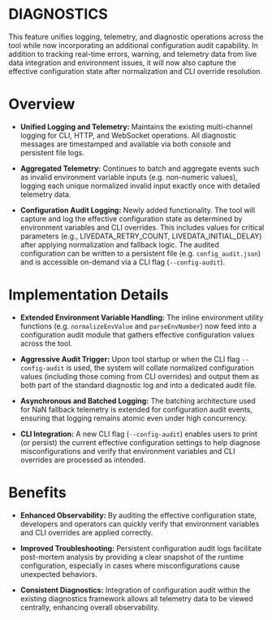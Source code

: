 # DIAGNOSTICS

This feature unifies logging, telemetry, and diagnostic operations across the tool while now incorporating an additional configuration audit capability. In addition to tracking real-time errors, warning, and telemetry data from live data integration and environment issues, it will now also capture the effective configuration state after normalization and CLI override resolution.

# Overview

- **Unified Logging and Telemetry:** Maintains the existing multi-channel logging for CLI, HTTP, and WebSocket operations. All diagnostic messages are timestamped and available via both console and persistent file logs.

- **Aggregated Telemetry:** Continues to batch and aggregate events such as invalid environment variable inputs (e.g. non-numeric values), logging each unique normalized invalid input exactly once with detailed telemetry data.

- **Configuration Audit Logging:** Newly added functionality. The tool will capture and log the effective configuration state as determined by environment variables and CLI overrides. This includes values for critical parameters (e.g., LIVEDATA_RETRY_COUNT, LIVEDATA_INITIAL_DELAY) after applying normalization and fallback logic. The audited configuration can be written to a persistent file (e.g. `config_audit.json`) and is accessible on-demand via a CLI flag (`--config-audit`).

# Implementation Details

- **Extended Environment Variable Handling:** The inline environment utility functions (e.g. `normalizeEnvValue` and `parseEnvNumber`) now feed into a configuration audit module that gathers effective configuration values across the tool.

- **Aggressive Audit Trigger:** Upon tool startup or when the CLI flag `--config-audit` is used, the system will collate normalized configuration values (including those coming from CLI overrides) and output them as both part of the standard diagnostic log and into a dedicated audit file.

- **Asynchronous and Batched Logging:** The batching architecture used for NaN fallback telemetry is extended for configuration audit events, ensuring that logging remains atomic even under high concurrency.

- **CLI Integration:** A new CLI flag (`--config-audit`) enables users to print (or persist) the current effective configuration settings to help diagnose misconfigurations and verify that environment variables and CLI overrides are processed as intended.

# Benefits

- **Enhanced Observability:** By auditing the effective configuration state, developers and operators can quickly verify that environment variables and CLI overrides are applied correctly.

- **Improved Troubleshooting:** Persistent configuration audit logs facilitate post-mortem analysis by providing a clear snapshot of the runtime configuration, especially in cases where misconfigurations cause unexpected behaviors.

- **Consistent Diagnostics:** Integration of configuration audit within the existing diagnostics framework allows all telemetry data to be viewed centrally, enhancing overall observability.
